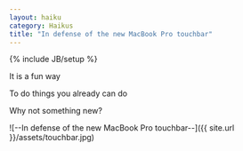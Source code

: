 ```yaml
---
layout: haiku
category: Haikus
title: "In defense of the new MacBook Pro touchbar"
---
```

{% include JB/setup %}

It is a fun way

To do things you already can do

Why not something new?

![--In defense of the new MacBook Pro touchbar--]({{ site.url }}/assets/touchbar.jpg)
